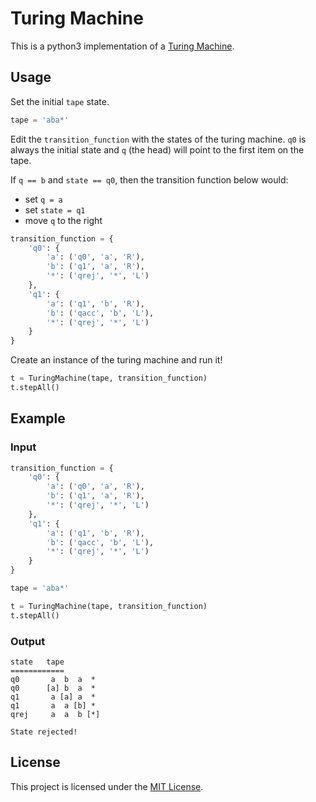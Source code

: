 Turing Machine
==============
This is a python3 implementation of a [Turing Machine](https://en.wikipedia.org/wiki/Turing_machine).

Usage
-----

Set the initial `tape` state.
```python
tape = 'aba*'
```

Edit the `transition_function` with the states of the turing machine. `q0` is always the initial state and `q` (the head) will point to the first item on the tape.

If `q == b` and `state == q0`, then the transition function below would:
 - set `q = a`
 - set `state = q1`
 - move `q` to the right
```python
transition_function = {
    'q0': {
        'a': ('q0', 'a', 'R'),
        'b': ('q1', 'a', 'R'),
        '*': ('qrej', '*', 'L')
    },
    'q1': {
        'a': ('q1', 'b', 'R'),
        'b': ('qacc', 'b', 'L'),
        '*': ('qrej', '*', 'L')
    }
}
```

Create an instance of the turing machine and run it!
```python
t = TuringMachine(tape, transition_function)
t.stepAll()
```

Example
-------

### Input
```python
transition_function = {
    'q0': {
        'a': ('q0', 'a', 'R'),
        'b': ('q1', 'a', 'R'),
        '*': ('qrej', '*', 'L')
    },
    'q1': {
        'a': ('q1', 'b', 'R'),
        'b': ('qacc', 'b', 'L'),
        '*': ('qrej', '*', 'L')
    }
}

tape = 'aba*'

t = TuringMachine(tape, transition_function)
t.stepAll()
```

### Output
```
state   tape
============
q0       a  b  a  *
q0      [a] b  a  *
q1       a [a] a  *
q1       a  a [b] *
qrej     a  a  b [*]

State rejected!
```

License
-------

This project is licensed under the [MIT License](https://choosealicense.com/licenses/mit/).
